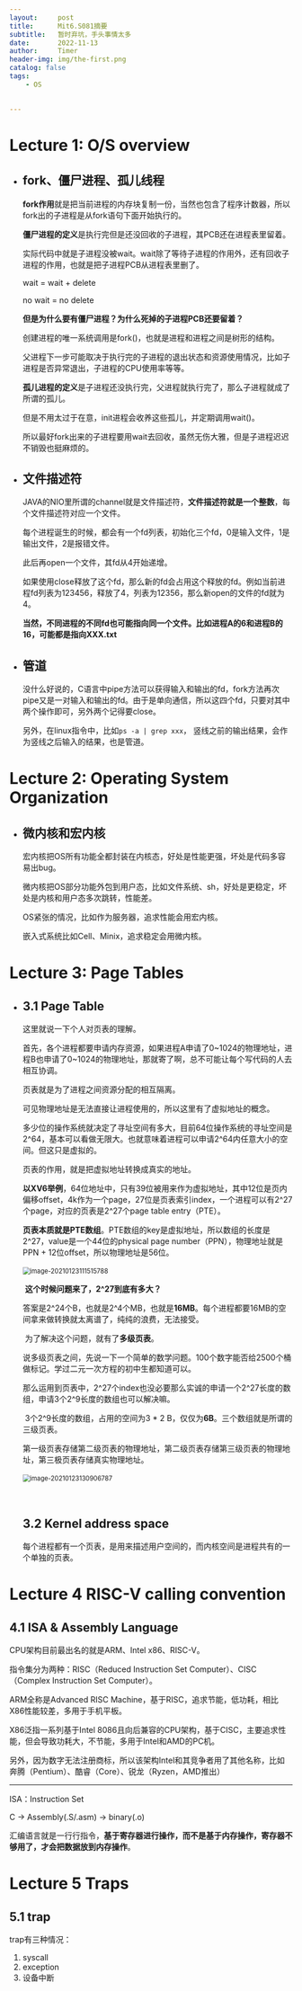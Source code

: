 ```yaml
---
layout:     post
title:      Mit6.S081摘要
subtitle:   暂时弃坑，手头事情太多
date:       2022-11-13
author:     Timer
header-img: img/the-first.png
catalog: false
tags:
    - OS
 

---
```


# Lecture 1: O/S overview

- ## fork、僵尸进程、孤儿线程

  **fork作用**就是把当前进程的内存块复制一份，当然也包含了程序计数器，所以fork出的子进程是从fork语句下面开始执行的。

  **僵尸进程的定义**是执行完但是还没回收的子进程，其PCB还在进程表里留着。

  实际代码中就是子进程没被wait。wait除了等待子进程的作用外，还有回收子进程的作用，也就是把子进程PCB从进程表里删了。

  wait = wait + delete 

  no wait = no delete

  **但是为什么要有僵尸进程？为什么死掉的子进程PCB还要留着？**

  创建进程的唯一系统调用是fork()，也就是进程和进程之间是树形的结构。
  
  父进程下一步可能取决于执行完的子进程的退出状态和资源使用情况，比如子进程是否异常退出，子进程的CPU使用率等等。
  
  
  
  **孤儿进程的定义**是子进程还没执行完，父进程就执行完了，那么子进程就成了所谓的孤儿。
  
  但是不用太过于在意，init进程会收养这些孤儿，并定期调用wait()。
  
  所以最好fork出来的子进程要用wait去回收，虽然无伤大雅，但是子进程迟迟不销毁也挺麻烦的。
  
  
  
- ## 文件描述符

  JAVA的NIO里所谓的channel就是文件描述符，**文件描述符就是一个整数**，每个文件描述符对应一个文件。

  每个进程诞生的时候，都会有一个fd列表，初始化三个fd，0是输入文件，1是输出文件，2是报错文件。

  此后再open一个文件，其fd从4开始递增。

  如果使用close释放了这个fd，那么新的fd会占用这个释放的fd。例如当前进程fd列表为123456，释放了4，列表为12356，那么新open的文件的fd就为4。

  **当然，不同进程的不同fd也可能指向同一个文件。比如进程A的6和进程B的16，可能都是指向XXX.txt** 

  

- ## 管道

  没什么好说的，C语言中pipe方法可以获得输入和输出的fd，fork方法再次pipe又是一对输入和输出的fd。由于是单向通信，所以这四个fd，只要对其中两个操作即可，另外两个记得要close。

  另外，在linux指令中，比如`ps -a | grep xxx`， 竖线之前的输出结果，会作为竖线之后输入的结果，也是管道。



# Lecture 2: Operating System Organization

- ## 微内核和宏内核

  宏内核把OS所有功能全都封装在内核态，好处是性能更强，坏处是代码多容易出bug。

  微内核把OS部分功能外包到用户态，比如文件系统、sh，好处是更稳定，坏处是内核和用户态多次跳转，性能差。

  OS紧张的情况，比如作为服务器，追求性能会用宏内核。

  嵌入式系统比如Cell、Minix，追求稳定会用微内核。





# Lecture 3: Page  Tables

- ## 3.1 Page Table	

  这里就说一下个人对页表的理解。

  首先，各个进程都要申请内存资源，如果进程A申请了0~1024的物理地址，进程B也申请了0~1024的物理地址，那就寄了啊，总不可能让每个写代码的人去相互协调。

  页表就是为了进程之间资源分配的相互隔离。

  可见物理地址是无法直接让进程使用的，所以这里有了虚拟地址的概念。

  多少位的操作系统就决定了寻址空间有多大，目前64位操作系统的寻址空间是2^64，基本可以看做无限大。也就意味着进程可以申请2^64内任意大小的空间。但这只是虚拟的。

  页表的作用，就是把虚拟地址转换成真实的地址。

  **以XV6举例**，64位地址中，只有39位被用来作为虚拟地址，其中12位是页内偏移offset，4k作为一个page，27位是页表索引index，一个进程可以有2^27个page，对应的页表是2^27个page table entry（PTE）。

  **页表本质就是PTE数组**。PTE数组的key是虚拟地址，所以数组的长度是2^27，value是一个44位的physical page number（PPN），物理地址就是PPN + 12位offset，所以物理地址是56位。

  ​	<img src="https://fanxiao.tech/assets/img/posts/MIT_6S081/image-20210123111515788.png" alt="image-20210123111515788" style="zoom: 80%;" />

  ​	**这个时候问题来了，2^27到底有多大？**

  ​	答案是2^24个B，也就是2^4个MB，也就是**16MB**。每个进程都要16MB的空间拿来做转换就太离谱了，纯纯的浪费，无法接受。

  ​	为了解决这个问题，就有了**多级页表**。

  ​	说多级页表之间，先说一下一个简单的数学问题。100个数字能否给2500个桶做标记。学过二元一次方程的初中生都知道可以。

  ​	那么运用到页表中，2^27个index也没必要那么实诚的申请一个2^27长度的数组，申请3个2^9长度的数组也可以解决嘛。

  ​	3个2^9长度的数组，占用的空间为3 *  2 B，仅仅为**6B**。三个数组就是所谓的三级页表。

  ​	第一级页表存储第二级页表的物理地址，第二级页表存储第三级页表的物理地址，第三极页表存储真实物理地址。

  ​		<img src="https://fanxiao.tech/assets/img/posts/MIT_6S081/image-20210123130906787.png" alt="image-20210123130906787" style="zoom:80%;" /> 

  ​		

  ## 3.2 Kernel address space

  每个进程都有一个页表，是用来描述用户空间的，而内核空间是进程共有的一个单独的页表。

  

# Lecture 4 RISC-V calling convention 

## 4.1 ISA & Assembly Language

CPU架构目前最出名的就是ARM、Intel x86、RISC-V。

指令集分为两种：RISC（Reduced Instruction Set Computer）、CISC（Complex Instruction Set Computer）。

ARM全称是Advanced RISC Machine，基于RISC，追求节能，低功耗，相比X86性能较差，多用于手机平板。

X86泛指一系列基于Intel 8086且向后兼容的CPU架构，基于CISC，主要追求性能，但会导致功耗大，不节能，多用于Intel和AMD的PC机。

另外，因为数字无法注册商标，所以该架构Intel和其竞争者用了其他名称，比如奔腾（Pentium）、酷睿（Core）、锐龙（Ryzen，AMD推出）

------

ISA：Instruction Set

C -> Assembly(.S/.asm) -> binary(.o)

汇编语言就是一行行指令，**基于寄存器进行操作，而不是基于内存操作，寄存器不够用了，才会把数据放到内存操作**。



# Lecture 5 Traps

## 5.1  trap

trap有三种情况：

1. syscall
2. exception
3. 设备中断

​	









